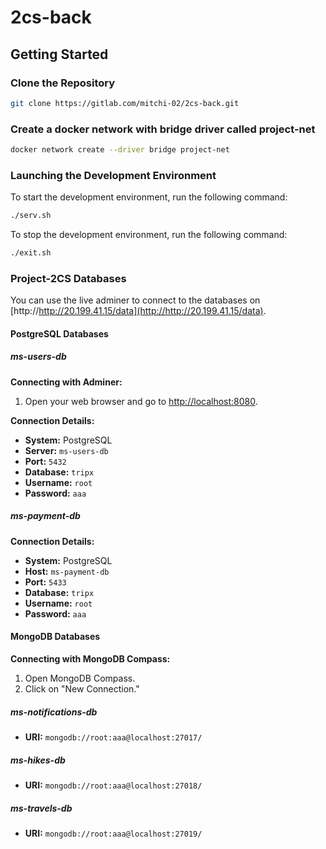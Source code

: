 # 2cs-back

## Getting Started

### Clone the Repository
  ```bash
  git clone https://gitlab.com/mitchi-02/2cs-back.git
  ```

### Create a docker network with bridge driver called project-net
  ```bash
  docker network create --driver bridge project-net
  ```

### Launching the Development Environment
To start the development environment, run the following command:

```bash
./serv.sh
```

To stop the development environment, run the following command:

```bash
./exit.sh
```

### Project-2CS Databases
You can use the live adminer to connect to the databases on [http://http://20.199.41.15/data](http://http://20.199.41.15/data).

#### PostgreSQL Databases

##### ms-users-db
**Connecting with Adminer:**

1. Open your web browser and go to [http://localhost:8080](http://localhost:8080).

**Connection Details:**
- **System:** PostgreSQL
- **Server:** `ms-users-db`
- **Port:** `5432`
- **Database:** `tripx`
- **Username:** `root`
- **Password:** `aaa`

##### ms-payment-db

**Connection Details:**
- **System:** PostgreSQL
- **Host:** `ms-payment-db`
- **Port:** `5433`
- **Database:** `tripx`
- **Username:** `root`
- **Password:** `aaa`

#### MongoDB Databases

**Connecting with MongoDB Compass:**
1. Open MongoDB Compass.
2. Click on "New Connection."

##### ms-notifications-db
- **URI:** `mongodb://root:aaa@localhost:27017/`

##### ms-hikes-db
- **URI:** `mongodb://root:aaa@localhost:27018/`

##### ms-travels-db
- **URI:** `mongodb://root:aaa@localhost:27019/`
